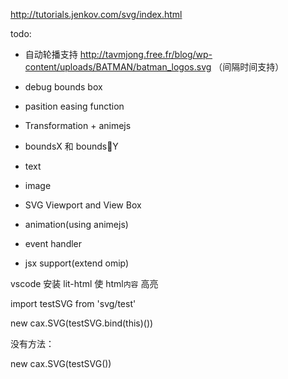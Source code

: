 http://tutorials.jenkov.com/svg/index.html

todo:

* 自动轮播支持 http://tavmjong.free.fr/blog/wp-content/uploads/BATMAN/batman_logos.svg （间隔时间支持）
* debug bounds box
* pasition easing function
* Transformation + animejs

* boundsX 和 boundsY 
* text
* image
* SVG Viewport and View Box

* animation(using animejs)
* event handler
* jsx support(extend omip)

vscode 安装 lit-html 使 html`内容` 高亮


import testSVG from 'svg/test'

new cax.SVG(testSVG.bind(this)())

没有方法：

new cax.SVG(testSVG())
